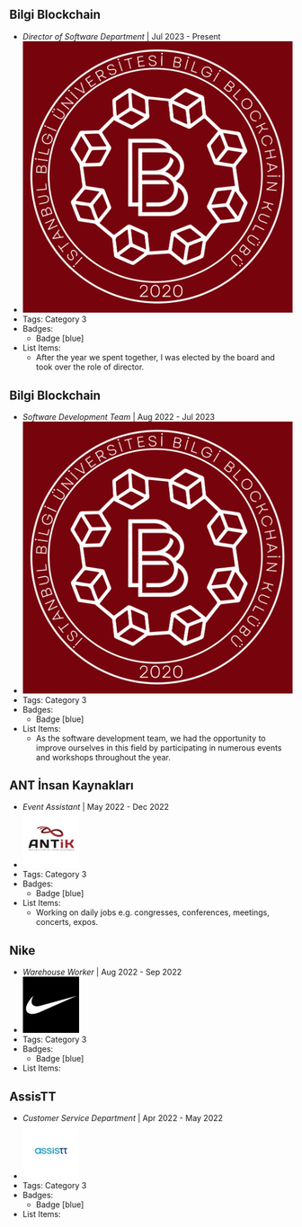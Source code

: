 ## Bilgi Blockchain
- *Director of Software Department* | Jul 2023 - Present
- ![logo512](../assets/logo.svg)
- Tags: Category 3
- Badges:
  - Badge [blue]
- List Items:
  - After the year we spent together, I was elected by the board and took over the role of director.
  

## Bilgi Blockchain
- *Software Development Team* | Aug 2022 - Jul 2023
- ![logo512](../assets/logo.svg)
- Tags: Category 3
- Badges:
  - Badge [blue]
- List Items:
  - As the software development team, we had the opportunity to improve ourselves in this field by participating in numerous events and workshops throughout the year.

## ANT İnsan Kaynakları
- *Event Assistant* | May 2022 - Dec 2022
- ![logo512](../assets/antik-logo.jpg)
- Tags: Category 3
- Badges:
  - Badge [blue]
- List Items:
  - Working on daily jobs e.g. congresses, conferences, meetings, concerts, expos.


## Nike
- *Warehouse Worker* | Aug 2022 - Sep 2022
- ![logo512](../assets/nike-logo.jpg)
- Tags: Category 3
- Badges:
  - Badge [blue]
- List Items:
  

## AssisTT 
- *Customer Service Department* | Apr 2022 - May 2022
- ![logo512](../assets/asist-logo.jpg)
- Tags: Category 3
- Badges:
  - Badge [blue]
- List Items:
  